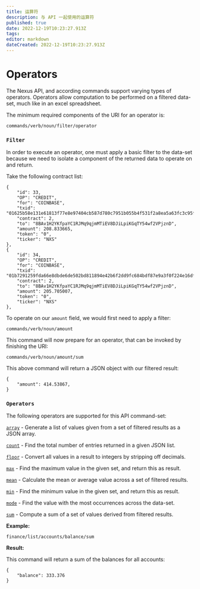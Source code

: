 ```yaml
---
title: 运算符
description: 与 API 一起使用的运算符
published: true
date: 2022-12-19T10:23:27.913Z
tags: 
editor: markdown
dateCreated: 2022-12-19T10:23:27.913Z
---
```


# Operators

The Nexus API, and according commands support varying types of operators. Operators allow computation to be performed on a filtered data-set, much like in an excel spreadsheet.

The minimum required components of the URI for an operator is:

```
commands/verb/noun/filter/operator
```

### `Filter`

In order to execute an operator, one must apply a basic filter to the data-set because we need to isolate a component of the returned data to operate on and return.

Take the following contract list:

```
{
    "id": 33,
    "OP": "CREDIT",
    "for": "COINBASE",
    "txid": "01625b58e131e61813f77e8e97404cb587d780c7951b055b4f531f2a8ea5a63fc3c95f179ec26fa138e639143615a10961719ffb1b33dd98e64d0bf4d9fe50ae",
    "contract": 2,
    "to": "8BAv1H2YKfpaYC1RJMq9qjmMTiEV8DJiLpiKGqTY54wf2VPjznD",
    "amount": 208.833665,
    "token": "0",
    "ticker": "NXS"
},
{
    "id": 34,
    "OP": "CREDIT",
    "for": "COINBASE",
    "txid": "01b7291259fda66e8dbde6de502bd811894e42b6f2dd9fc684bdf87e9a3f0f224e16df72c491355547191af28f1cdd84bed0b522686de837f5b346593646f40f",
    "contract": 2,
    "to": "8BAv1H2YKfpaYC1RJMq9qjmMTiEV8DJiLpiKGqTY54wf2VPjznD",
    "amount": 205.705007,
    "token": "0",
    "ticker": "NXS"
},
```

To operate on our `amount` field, we would first need to apply a filter:

```
commands/verb/noun/amount
```

This command will now prepare for an operator, that can be invoked by finishing the URI:

```
commands/verb/noun/amount/sum
```

This above command will return a JSON object with our filtered result:

```
{
    "amount": 414.53867,
}
```

### `Operators`

The following operators are supported for this API command-set:

[`array`](broken-reference) - Generate a list of values given from a set of filtered results as a JSON array.

[`count`](broken-reference) - Find the total number of entries returned in a given JSON list.

[`floor`](broken-reference) - Convert all values in a result to integers by stripping off decimals.

[`max`](broken-reference) - Find the maximum value in the given set, and return this as result.

[`mean`](broken-reference) - Calculate the mean or average value across a set of filtered results.

[`min`](broken-reference) - Find the minimum value in the given set, and return this as result.

[`mode`](broken-reference) - Find the value with the most occurrences across the data-set.

[`sum`](broken-reference) - Compute a sum of a set of values derived from filtered results.

**Example:**

```
finance/list/accounts/balance/sum
```

**Result:**

This command will return a sum of the balances for all accounts:

```
{
    "balance": 333.376
}
```
